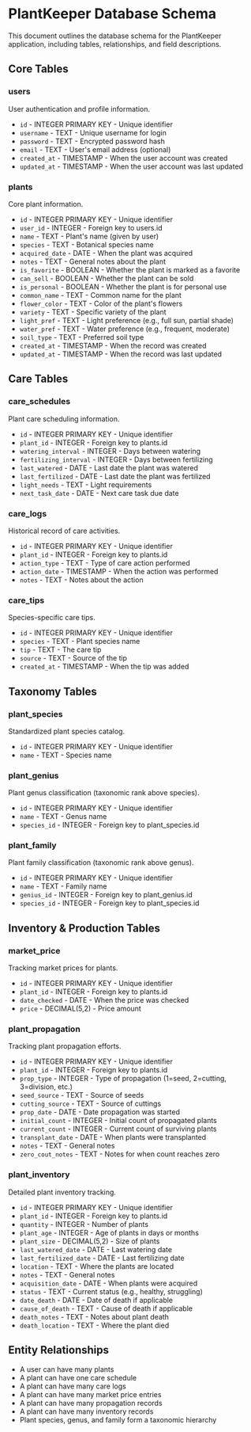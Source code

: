 # PlantKeeper Database Schema

This document outlines the database schema for the PlantKeeper application, including tables, relationships, and field descriptions.

## Core Tables

### users

User authentication and profile information.

- `id` - INTEGER PRIMARY KEY - Unique identifier
- `username` - TEXT - Unique username for login
- `password` - TEXT - Encrypted password hash
- `email` - TEXT - User's email address (optional)
- `created_at` - TIMESTAMP - When the user account was created
- `updated_at` - TIMESTAMP - When the user account was last updated

### plants

Core plant information.

- `id` - INTEGER PRIMARY KEY - Unique identifier
- `user_id` - INTEGER - Foreign key to users.id
- `name` - TEXT - Plant's name (given by user)
- `species` - TEXT - Botanical species name
- `acquired_date` - DATE - When the plant was acquired
- `notes` - TEXT - General notes about the plant
- `is_favorite` - BOOLEAN - Whether the plant is marked as a favorite
- `can_sell` - BOOLEAN - Whether the plant can be sold
- `is_personal` - BOOLEAN - Whether the plant is for personal use
- `common_name` - TEXT - Common name for the plant
- `flower_color` - TEXT - Color of the plant's flowers
- `variety` - TEXT - Specific variety of the plant
- `light_pref` - TEXT - Light preference (e.g., full sun, partial shade)
- `water_pref` - TEXT - Water preference (e.g., frequent, moderate)
- `soil_type` - TEXT - Preferred soil type
- `created_at` - TIMESTAMP - When the record was created
- `updated_at` - TIMESTAMP - When the record was last updated

## Care Tables

### care_schedules

Plant care scheduling information.

- `id` - INTEGER PRIMARY KEY - Unique identifier
- `plant_id` - INTEGER - Foreign key to plants.id
- `watering_interval` - INTEGER - Days between watering
- `fertilizing_interval` - INTEGER - Days between fertilizing
- `last_watered` - DATE - Last date the plant was watered
- `last_fertilized` - DATE - Last date the plant was fertilized
- `light_needs` - TEXT - Light requirements
- `next_task_date` - DATE - Next care task due date

### care_logs

Historical record of care activities.

- `id` - INTEGER PRIMARY KEY - Unique identifier
- `plant_id` - INTEGER - Foreign key to plants.id
- `action_type` - TEXT - Type of care action performed
- `action_date` - TIMESTAMP - When the action was performed
- `notes` - TEXT - Notes about the action

### care_tips

Species-specific care tips.

- `id` - INTEGER PRIMARY KEY - Unique identifier
- `species` - TEXT - Plant species name
- `tip` - TEXT - The care tip
- `source` - TEXT - Source of the tip
- `created_at` - TIMESTAMP - When the tip was added

## Taxonomy Tables

### plant_species

Standardized plant species catalog.

- `id` - INTEGER PRIMARY KEY - Unique identifier
- `name` - TEXT - Species name

### plant_genius

Plant genus classification (taxonomic rank above species).

- `id` - INTEGER PRIMARY KEY - Unique identifier
- `name` - TEXT - Genus name
- `species_id` - INTEGER - Foreign key to plant_species.id

### plant_family

Plant family classification (taxonomic rank above genus).

- `id` - INTEGER PRIMARY KEY - Unique identifier
- `name` - TEXT - Family name
- `genius_id` - INTEGER - Foreign key to plant_genius.id
- `species_id` - INTEGER - Foreign key to plant_species.id

## Inventory & Production Tables

### market_price

Tracking market prices for plants.

- `id` - INTEGER PRIMARY KEY - Unique identifier
- `plant_id` - INTEGER - Foreign key to plants.id
- `date_checked` - DATE - When the price was checked
- `price` - DECIMAL(5,2) - Price amount

### plant_propagation

Tracking plant propagation efforts.

- `id` - INTEGER PRIMARY KEY - Unique identifier
- `plant_id` - INTEGER - Foreign key to plants.id
- `prop_type` - INTEGER - Type of propagation (1=seed, 2=cutting, 3=division, etc.)
- `seed_source` - TEXT - Source of seeds
- `cutting_source` - TEXT - Source of cuttings
- `prop_date` - DATE - Date propagation was started
- `initial_count` - INTEGER - Initial count of propagated plants
- `current_count` - INTEGER - Current count of surviving plants
- `transplant_date` - DATE - When plants were transplanted
- `notes` - TEXT - General notes
- `zero_cout_notes` - TEXT - Notes for when count reaches zero

### plant_inventory

Detailed plant inventory tracking.

- `id` - INTEGER PRIMARY KEY - Unique identifier
- `plant_id` - INTEGER - Foreign key to plants.id
- `quantity` - INTEGER - Number of plants
- `plant_age` - INTEGER - Age of plants in days or months
- `plant_size` - DECIMAL(5,2) - Size of plants
- `last_watered_date` - DATE - Last watering date
- `last_fertilized_date` - DATE - Last fertilizing date
- `location` - TEXT - Where the plants are located
- `notes` - TEXT - General notes
- `acquisition_date` - DATE - When plants were acquired
- `status` - TEXT - Current status (e.g., healthy, struggling)
- `date_death` - DATE - Date of death if applicable
- `cause_of_death` - TEXT - Cause of death if applicable
- `death_notes` - TEXT - Notes about plant death
- `death_location` - TEXT - Where the plant died

## Entity Relationships

- A user can have many plants
- A plant can have one care schedule
- A plant can have many care logs
- A plant can have many market price entries
- A plant can have many propagation records
- A plant can have many inventory records
- Plant species, genus, and family form a taxonomic hierarchy
